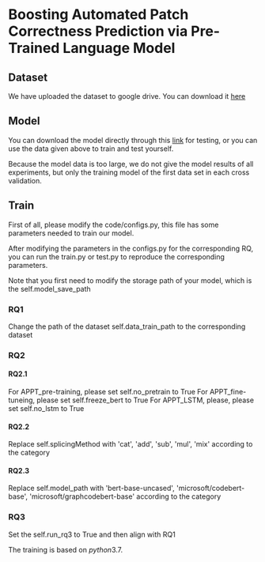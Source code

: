 # Boosting Automated Patch Correctness Prediction via Pre-Trained Language Model


## Dataset

We have uploaded the dataset to google drive. You can download it [here](https://drive.google.com/file/d/1l79chMLrwZCbG2TS4330AiUiLABlwysL/view?usp=sharing)



## Model

You can download the model directly through this [link](https://drive.google.com/file/d/1ipQWB3qCDnJLfSFmUNhb0o4lnD00YBiX/view?usp=sharing) for testing, or you can use the data given above to train and test yourself.

Because the model data is too large, we do not give the model results of all experiments, but only the training model of the first data set in each cross validation.



## Train
First of all, please modify the code/configs.py, this file has some parameters needed to train our model.

After modifying the parameters in the configs.py for the corresponding RQ, you can run the train.py or test.py to reproduce the corresponding parameters.

Note that you first need to modify the storage path of your model, which is the self.model_save_path

### RQ1

Change the path of the dataset self.data_train_path to the corresponding dataset

### RQ2

#### RQ2.1

For APPT_pre-training, please set self.no_pretrain to True
For APPT_fine-tuneing, please set self.freeze_bert to True
For APPT_LSTM, please, please set self.no_lstm to True

#### RQ2.2

Replace self.splicingMethod with 'cat', 'add', 'sub', 'mul', 'mix' according to the category

#### RQ2.3

Replace self.model_path with 'bert-base-uncased', 'microsoft/codebert-base', 'microsoft/graphcodebert-base' according to the category

### RQ3

Set the self.run_rq3 to True and then align with RQ1



The training is based on $python 3.7$.
